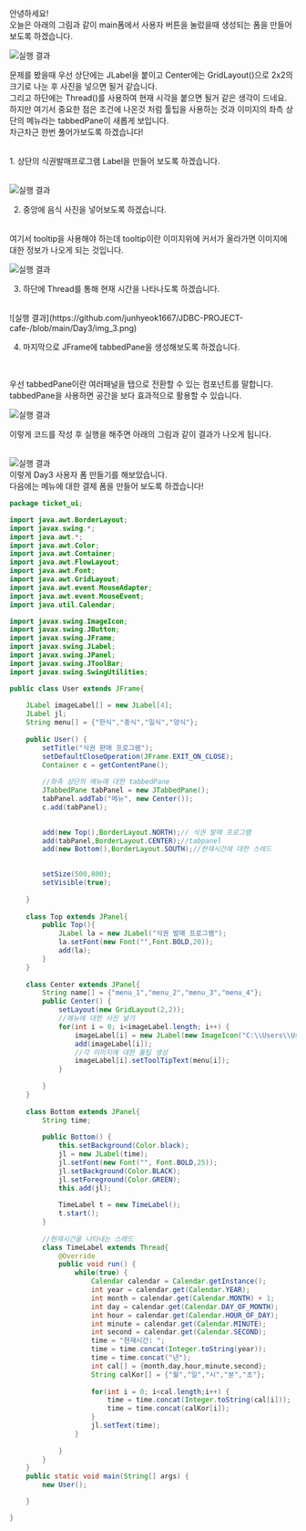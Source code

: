 안녕하세요!<br>
오늘은 아래의 그림과 같이 main폼에서 사용자 버튼을 눌렀을때 생성되는 폼을 만들어보도록 하겠습니다.<br>

![실행 결과](https://github.com/junhyeok1667/JDBC-PROJECT-cafe-/blob/main/Day3/img.png)
<br>

문제를 봤을때 우선 상단에는 JLabel을 붙이고 Center에는 GridLayout()으로 2x2의 크기로 나눈 후 사진을 넣으면 될거 같습니다. <br>
그리고 하단에는 Thread()를 사용하여 현재 시각을 붙으면 될거 같은 생각이 드네요.<br>
하지만 여기서 중요한 점은 조건에 나온것 처럼 툴팁을 사용하는 것과 이미지의 좌측 상단의 메뉴라는 tabbedPane이 새롭게 보입니다. <br>
차근차근 한번 풀어가보도록 하겠습니다!<br>


<br>
1. 상단의 식권발매프로그램 Label을 만들어 보도록 하겠습니다.<br>
<br>

![실행 결과](https://github.com/junhyeok1667/JDBC-PROJECT-cafe-/blob/main/Day3/img_1.png)
<br>

2. 중앙에 음식 사진을 넣어보도록 하겠습니다.<br>
<br>
여기서 tooltip을 사용해야 하는데 tooltip이란 이미지위에 커서가 올라가면 이미지에 대한 정보가 나오게 되는 것입니다.<br>

![실행 결과](https://github.com/junhyeok1667/JDBC-PROJECT-cafe-/blob/main/Day3/img_2.png)
<br>

3. 하단에 Thread를 통해 현재 시간을 나타나도록 하겠습니다.<br>
<br>
![실행 결과](https://github.com/junhyeok1667/JDBC-PROJECT-cafe-/blob/main/Day3/img_3.png)
<br>

4. 마지막으로 JFrame에 tabbedPane을 생성해보도록 하겠습니다.<br>
<br>

우선 tabbedPane이란 여러패널을 탭으로 전환할 수 있는 컴포넌트를 말합니다. tabbedPane을 사용하면 공간을 보다 효과적으로 활용할 수 있습니다.<br>

![실행 결과](https://github.com/junhyeok1667/JDBC-PROJECT-cafe-/blob/main/Day3/img_4.png)

이렇게 코드를 작성 후 실행을 해주면 아래의 그림과 같이 결과가 나오게 됩니다.<br>
<br>

![실행 결과](https://github.com/junhyeok1667/JDBC-PROJECT-cafe-/blob/main/Day3/img_5.png)
<br>
이렇게 Day3 사용자 폼 만들기를 해보았습니다.<br>
다음에는 메뉴에 대한 결제 폼을 만들어 보도록 하겠습니다!<br>

```java
package ticket_ui;

import java.awt.BorderLayout;
import javax.swing.*; 
import java.awt.*; 
import java.awt.Color;
import java.awt.Container;
import java.awt.FlowLayout;
import java.awt.Font;
import java.awt.GridLayout;
import java.awt.event.MouseAdapter;
import java.awt.event.MouseEvent;
import java.util.Calendar;

import javax.swing.ImageIcon;
import javax.swing.JButton;
import javax.swing.JFrame;
import javax.swing.JLabel;
import javax.swing.JPanel;
import javax.swing.JToolBar;
import javax.swing.SwingUtilities;

public class User extends JFrame{
	
	JLabel imageLabel[] = new JLabel[4];
	JLabel jl;
	String menu[] = {"한식","중식","일식","양식"};
	
	public User() {
		setTitle("식권 판매 프로그램");
		setDefaultCloseOperation(JFrame.EXIT_ON_CLOSE);
		Container c = getContentPane();
		
		//좌측 상단의 메뉴에 대한 tabbedPane
		JTabbedPane tabPanel = new JTabbedPane(); 
		tabPanel.addTab("메뉴", new Center()); 
		c.add(tabPanel);

     	
		add(new Top(),BorderLayout.NORTH);// 식권 발매 프로그램
		add(tabPanel,BorderLayout.CENTER);//tabpanel
		add(new Bottom(),BorderLayout.SOUTH);//현재시간에 대한 스레드

		
		setSize(500,800);
		setVisible(true);
		
	}
	
	class Top extends JPanel{
		public Top(){
			JLabel la = new JLabel("식권 발매 프로그램");
			la.setFont(new Font("",Font.BOLD,20));
			add(la);
		}
	}
	
	class Center extends JPanel{
		String name[] = {"menu_1","menu_2","menu_3","menu_4"};
		public Center() {
			setLayout(new GridLayout(2,2));
			//메뉴에 대한 사진 넣기
			for(int i = 0; i<imageLabel.length; i++) {
				imageLabel[i] = new JLabel(new ImageIcon("C:\\Users\\User\\Desktop\\ticket1\\ticket\\DataFiles\\"+name[i]+".png"));
				add(imageLabel[i]);
				//각 이미지에 대한 툴팁 생성
				imageLabel[i].setToolTipText(menu[i]);
			}
			
		}
	}
	
	class Bottom extends JPanel{
		String time;
		
		public Bottom() {
			this.setBackground(Color.black);
			jl = new JLabel(time);
			jl.setFont(new Font("", Font.BOLD,25));
			jl.setBackground(Color.BLACK);
			jl.setForeground(Color.GREEN);
			this.add(jl);
		
			TimeLabel t = new TimeLabel();
			t.start();
		}
		
		//현재시간을 나타내는 스레드
		class TimeLabel extends Thread{
			@Override
			public void run() {
				while(true) {
					Calendar calendar = Calendar.getInstance();
					int year = calendar.get(Calendar.YEAR);
					int month = calendar.get(Calendar.MONTH) + 1;
					int day = calendar.get(Calendar.DAY_OF_MONTH);
					int hour = calendar.get(Calendar.HOUR_OF_DAY);
					int minute = calendar.get(Calendar.MINUTE);
					int second = calendar.get(Calendar.SECOND);
					time = "현재시간: ";
					time = time.concat(Integer.toString(year));
					time = time.concat("년");
					int cal[] = {month,day,hour,minute,second};
					String calKor[] = {"월","일","시","분","초"};
					
					for(int i = 0; i<cal.length;i++) {
						time = time.concat(Integer.toString(cal[i]));
						time = time.concat(calKor[i]);
					}
					jl.setText(time);
				}
				
			}
		}
	}
	public static void main(String[] args) {
		new User();

	}

}

 
